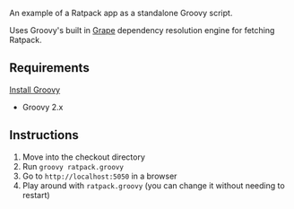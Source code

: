 An example of a Ratpack app as a standalone Groovy script.

Uses Groovy's built in [Grape](http://groovy.codehaus.org/Grape) dependency resolution engine for fetching Ratpack.

## Requirements 
[Install Groovy](http://groovy.codehaus.org/)
* Groovy 2.x

## Instructions

1. Move into the checkout directory
2. Run `groovy ratpack.groovy`
3. Go to `http://localhost:5050` in a browser
4. Play around with `ratpack.groovy` (you can change it without needing to restart)
